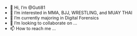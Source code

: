 - 👋 Hi, I’m @Guti81
- 👀 I’m interested in MMA, BJJ, WRESTLING, and MUAY THAI
- 🌱 I’m currently majoring in Digital Forensics
- 💞️ I’m looking to collaborate on ...
- 📫 How to reach me ...

<!---
Guti81/Guti81 is a ✨ special ✨ repository because its `README.md` (this file) appears on your GitHub profile.
You can click the Preview link to take a look at your changes.
--->
